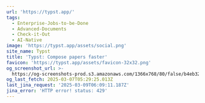```yaml
---
url: 'https://typst.app/'
tags:
  - Enterprise-Jobs-to-be-Done
  - Advanced-Documents
  - Check-it-Out
  - AI-Native
image: 'https://typst.app/assets/social.png'
site_name: Typst
title: 'Typst: Compose papers faster'
favicon: 'https://typst.app/assets/favicon-32x32.png'
og_screenshot_url: >-
  https://og-screenshots-prod.s3.amazonaws.com/1366x768/80/false/b4eb32a12a8431289a59018653ee81ef7a45bdf19dc1d787813af90dfb345ba9.jpeg
og_last_fetch: 2025-03-07T05:29:25.013Z
last_jina_request: '2025-03-09T06:09:11.187Z'
jina_error: 'HTTP error! status: 429'
---
```


